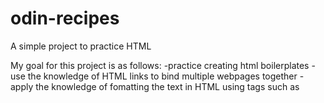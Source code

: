 # odin-recipes
A simple project to practice HTML

My goal for this project is as follows:
    -practice creating html boilerplates
    -use the knowledge of HTML links to bind multiple webpages together
    -apply the knowledge of fomatting the text in HTML using tags such as 
